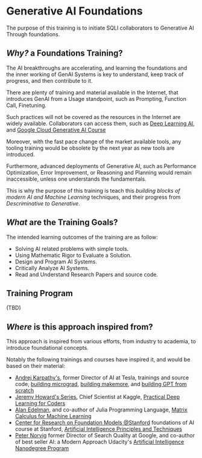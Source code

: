 # Generative AI Foundations

The purpose of this training is to initiate SQLI collaborators to Generative AI Through foundations.

## _Why?_ a Foundations Training?

The AI breakthroughs are accelerating, and learning the foundations and the inner working of GenAI Systems is key to understand, keep track of progress, and then contribute to it.

There are plenty of training and material available in the Internet, that introduces GenAI from a Usage standpoint, such as Prompting, Function Call, Finetuning.

Such practices will not be covered as the resources in the Internet are widely available. Collaborators can access them, such as [Deep Learning AI](https://deeplearning.ai/), and [Google Cloud Generative AI Course](https://www.cloudskillsboost.google/course_templates/536/video/518258)

Moreover, with the fast pace change of the market available tools, any tooling training would be obsolete by the next year as new tools are introduced.

Furthermore, advanced deployments of Generative AI, such as Performance Optimization, Error Improvement, or Reasoning and Planning would remain inaccessible, unless one understands the fundamentals.

This is why the purpose of this training is teach this _building blocks of modern AI and Machine Learning_ techniques, and their progress from _Descriminative to Generative_.

## _What_ are the Training Goals?

The intended learning outcomes of the training are as follow:
- Solving AI related problems with simple tools.
- Using Mathematic Rigor to Evaluate a Solution.
- Design and Program AI Systems.
- Critically Analyze AI Systems.
- Read and Understand Research Papers and source code.

## Training Program

(TBD)

## _Where_ is this approach inspired from?

This approach is inspired from various efforts, from industry to academia, to introduce foundational concepts.

Notably the following trainings and courses have inspired it, and would be based on their material:
- [Andrej Karpathy's](https://karpathy.ai/), former Director of AI at Tesla, trainings and source code, [building micrograd](https://www.youtube.com/watch?v=VMj-3S1tku0), [building makemore](https://www.youtube.com/watch?v=PaCmpygFfXo&t=1107s), and [building GPT from scratch](https://www.youtube.com/watch?v=kCc8FmEb1nY)
- [Jeremy Howard's Series](https://course.fast.ai/Lessons/part2.html), Chief Scientist at Kaggle, [Practical Deep Learning for Coders](https://course.fast.ai/)
- [Alan Edelman](https://math.mit.edu/~edelman/), and co-author of Julia Programming Language, [Matrix Calculus for Machine Learning](https://ocw.mit.edu/courses/18-s096-matrix-calculus-for-machine-learning-and-beyond-january-iap-2023)
- [Center for Research on Foundation Models @Stanford](https://crfm.stanford.edu/people.html) foundations of AI course at Stanford,  [Artificial Intelligence Principles and Techniques](https://www.youtube.com/playlist?list=PLoROMvodv4rOca_Ovz1DvdtWuz8BfSWL2)
- [Peter Norvig](https://en.wikipedia.org/wiki/Peter_Norvig) former Director of Search Quality at Google, and co-author of best seller AI: a Modern Approach Udacity's [Artificial Intelligence Nanodegree Program](https://www.udacity.com/course/ai-artificial-intelligence-nanodegree--nd898)


